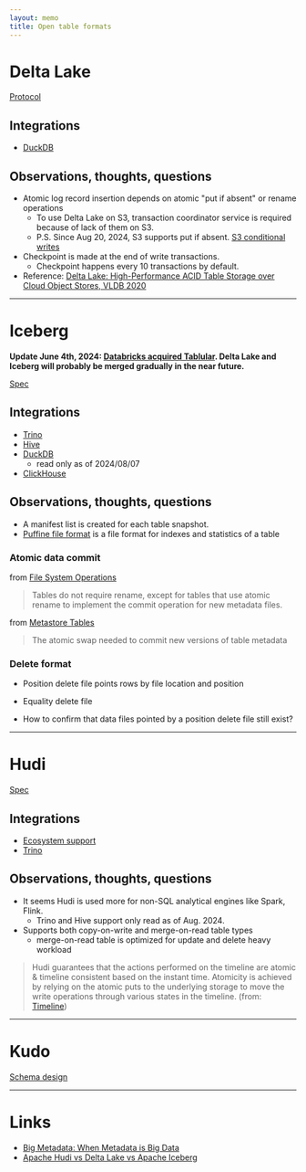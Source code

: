 ```yaml
---
layout: memo
title: Open table formats
---
```


# Delta Lake
[Protocol](https://github.com/delta-io/delta/blob/master/PROTOCOL.md)

## Integrations
- [DuckDB](https://duckdb.org/docs/extensions/delta)

## Observations, thoughts, questions
- Atomic log record insertion depends on atomic "put if absent" or rename operations
  - To use Delta Lake on S3, transaction coordinator service is required because of lack of them on S3.
  - P.S. Since Aug 20, 2024, S3 supports put if absent. [S3 conditional writes](https://aws.amazon.com/about-aws/whats-new/2024/08/amazon-s3-conditional-writes/)
- Checkpoint is made at the end of write transactions.
  - Checkpoint happens every 10 transactions by default.
- Reference: [Delta Lake: High-Performance ACID Table Storage over Cloud Object Stores, VLDB 2020](https://www.vldb.org/pvldb/vol13/p3411-armbrust.pdf)

---
# Iceberg
**Update June 4th, 2024: [Databricks acquired Tablular](https://www.databricks.com/company/newsroom/press-releases/databricks-agrees-acquire-tabular-company-founded-original-creators). Delta Lake and Iceberg will probably be merged gradually in the near future.**

[Spec](https://iceberg.apache.org/spec/)

## Integrations
- [Trino](https://trino.io/docs/current/connector/iceberg.html)
- [Hive](https://iceberg.apache.org/docs/latest/hive/#partitioned-tables)
- [DuckDB](https://duckdb.org/docs/extensions/iceberg)
  - read only as of 2024/08/07
- [ClickHouse](https://clickhouse.com/docs/en/engines/table-engines/integrations/iceberg)


## Observations, thoughts, questions
- A manifest list is created for each table snapshot.
- [Puffine file format](https://iceberg.apache.org/puffin-spec/) is a file format for indexes and statistics of a table

### Atomic data commit
from [File System Operations](https://iceberg.apache.org/spec/#file-system-operations)

> Tables do not require rename, except for tables that use atomic rename to implement the commit operation for new metadata files.

from [Metastore Tables](https://iceberg.apache.org/spec/#metastore-tables)
> The atomic swap needed to commit new versions of table metadata

### Delete format
- Position delete file points rows by file location and position
- Equality delete file

- How to confirm that data files pointed by a position delete file still exist?

---
# Hudi
[Spec](https://hudi.apache.org/tech-specs/)

## Integrations
- [Ecosystem support](https://hudi.apache.org/ecosystem/)
- [Trino](https://trino.io/docs/current/connector/hudi.html)

## Observations, thoughts, questions
- It seems Hudi is used more for non-SQL analytical engines like Spark, Flink.
  - Trino and Hive support only read as of Aug. 2024.
- Supports both copy-on-write and merge-on-read table types
  - merge-on-read table is optimized for update and delete heavy workload

> Hudi guarantees that the actions performed on the timeline are atomic & timeline consistent based on the instant time. Atomicity is achieved by relying on the atomic puts to the underlying storage to move the write operations through various states in the timeline.
(from: [Timeline](https://hudi.apache.org/docs/timeline))

---
# Kudo
[Schema design](https://kudu.apache.org/docs/schema_design.html)

---
# Links
- [Big Metadata: When Metadata is Big Data](https://dl.acm.org/doi/10.14778/3476311.3476385)
- [Apache Hudi vs Delta Lake vs Apache Iceberg](https://www.onehouse.ai/blog/apache-hudi-vs-delta-lake-vs-apache-iceberg-lakehouse-feature-comparison)
